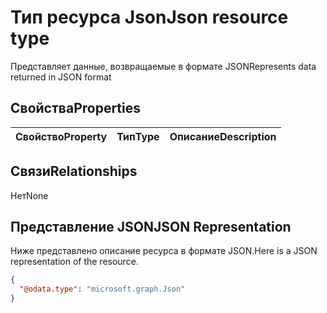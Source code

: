 # <a name="json-resource-type"></a><span data-ttu-id="7e6c1-101">Тип ресурса Json</span><span class="sxs-lookup"><span data-stu-id="7e6c1-101">Json resource type</span></span>

<span data-ttu-id="7e6c1-102">Представляет данные, возвращаемые в формате JSON</span><span class="sxs-lookup"><span data-stu-id="7e6c1-102">Represents data returned in JSON format</span></span>
## <a name="properties"></a><span data-ttu-id="7e6c1-103">Свойства</span><span class="sxs-lookup"><span data-stu-id="7e6c1-103">Properties</span></span>
|<span data-ttu-id="7e6c1-104">Свойство</span><span class="sxs-lookup"><span data-stu-id="7e6c1-104">Property</span></span>|<span data-ttu-id="7e6c1-105">Тип</span><span class="sxs-lookup"><span data-stu-id="7e6c1-105">Type</span></span>|<span data-ttu-id="7e6c1-106">Описание</span><span class="sxs-lookup"><span data-stu-id="7e6c1-106">Description</span></span>|
|:---|:---|:---|

## <a name="relationships"></a><span data-ttu-id="7e6c1-107">Связи</span><span class="sxs-lookup"><span data-stu-id="7e6c1-107">Relationships</span></span>
<span data-ttu-id="7e6c1-108">Нет</span><span class="sxs-lookup"><span data-stu-id="7e6c1-108">None</span></span>
## <a name="json-representation"></a><span data-ttu-id="7e6c1-109">Представление JSON</span><span class="sxs-lookup"><span data-stu-id="7e6c1-109">JSON Representation</span></span>
<span data-ttu-id="7e6c1-110">Ниже представлено описание ресурса в формате JSON.</span><span class="sxs-lookup"><span data-stu-id="7e6c1-110">Here is a JSON representation of the resource.</span></span>
<!--{
  "blockType": "resource",
  "@odata.type": "microsoft.graph.Json"
}-->
``` json
{
  "@odata.type": "microsoft.graph.Json"
}
```



